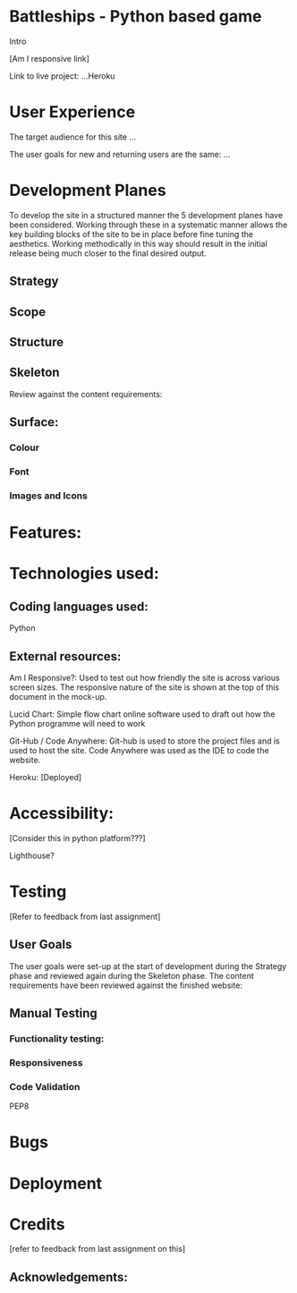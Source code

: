 # Battleships - Python based game

Intro

[Am I responsive link]


Link to live project: ...Heroku

# User Experience

The target audience for this site ...

The user goals for new and returning users are the same:
...

# Development Planes

To develop the site in a structured manner the 5 development planes have been considered. Working through these in a systematic manner allows the key building blocks of the site to be in place before fine tuning the aesthetics. Working methodically in this way should result in the initial release being much closer to the final desired output. 

## Strategy

## Scope

## Structure

## Skeleton

Review against the content requirements: 

## Surface:

### Colour

### Font

### Images and Icons

# Features: 

# Technologies used:

## Coding languages used: 

Python

## External resources: 

Am I Responsive?:
Used to test out how friendly the site is across various screen sizes. The responsive nature of the site is shown at the top of this document in the mock-up.

Lucid Chart:
Simple flow chart online software used to draft out how the Python programme will need to work

Git-Hub / Code Anywhere:
Git-hub is used to store the project files and is used to host the site. Code Anywhere was used as the IDE to code the website.

Heroku:
[Deployed] 

# Accessibility: 

[Consider this in python platform???]

Lighthouse?

# Testing
[Refer to feedback from last assignment]

## User Goals
The user goals were set-up at the start of development during the Strategy phase and reviewed again during the Skeleton phase. The content requirements have been reviewed against the finished website: 

## Manual Testing
### Functionality testing:

### Responsiveness 

### Code Validation

PEP8 

# Bugs

# Deployment



# Credits 

[refer to feedback from last assignment on this]

## Acknowledgements: